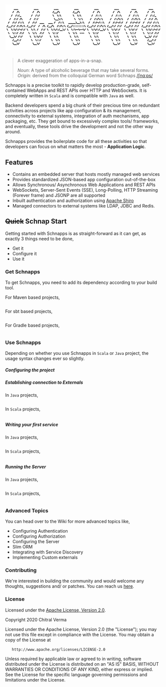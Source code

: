 ![Scale](src/main/resources/logo.png)
====

> A clever exaggeration of apps-in-a-snap.
>
> _Noun_:  A type of alcoholic beverage that may take several forms.   
> _Origin_: derived from the colloquial German word Schnaps [/ʃnɑːps/](https://en.wikipedia.org/wiki/Help:IPA/Standard_German)   

Schnapps is a precise toolkit to rapidly develop production-grade, self-contained WebApps and REST APIs over HTTP and WebSockets.
It is completely written in `Scala` and is compatible with `Java` as well.  

Backend developers spend a big chunk of their precious time on redundant activities across projects like app 
configuration & its management, connectivity to external systems, integration of auth mechanisms, app packaging, etc. 
They get bound to excessively complex tools/ frameworks, and eventually, these tools drive the development and not the other way around. 

Schnapps provides the boilerplate code for all these activities so that developers can focus on what matters the most - **Application Logic**.  

## Features
 - Contains an embedded server that hosts mostly managed web services
 - Provides standardized JSON-based app configuration out-of-the-box 
 - Allows Synchronous/ Asynchronous Web Applications and REST APIs
 - WebSockets, Server-Sent Events (SSE), Long-Polling, HTTP Streaming (Forever frame) and JSONP are all supported
 - Inbuilt authentication and authorization using [Apache Shiro](https://shiro.apache.org/)
 - Managed connectors to external systems like LDAP, JDBC and Redis.

## ~~Quick~~ Schnap Start
Getting started with Schnapps is as straight-forward as it can get, as exactly 3 things need to be done,
 - Get it 
 - Configure it
 - Use it 

### Get Schnapps
To get Schnapps, you need to add its dependency according to your build tool.

For Maven based projects,
```$xslt

```

For sbt based projects,
```$xslt

```

For Gradle based projects,
```$xslt

```

### Use Schnapps
Depending on whether you use Schnapps in `Scala` or `Java` project, the usage syntax changes ever so slightly.

##### Configuring the project

##### Establishing connection to Externals

In `Java` projects,
```$xslt

```

In `Scala` projects,
```$xslt

```

##### Writing your first service

In `Java` projects,
```$xslt

```

In `Scala` projects,
```$xslt

```

##### Running the Server

In `Java` projects,
```$xslt

```

In `Scala` projects,
```$xslt

```

### Advanced Topics

You can head over to the Wiki for more advanced topics like,
 - Configuring Authentication
 - Configuring Authorization
 - Configuring the Server
 - Slim ORM 
 - Integrating with Service Discovery
 - Implementing Custom externals 
 
### Contributing

We're interested in building the community and would welcome any thoughts, suggestions and/ or patches. 
You can reach us [here](mailto:chitralverma@gmail.com).


### License
Licensed under the [Apache License, Version 2.0](http://www.apache.org/licenses/LICENSE-2.0).

Copyright 2020 Chitral Verma

   Licensed under the Apache License, Version 2.0 (the "License");
   you may not use this file except in compliance with the License.
   You may obtain a copy of the License at

       http://www.apache.org/licenses/LICENSE-2.0

   Unless required by applicable law or agreed to in writing, software
   distributed under the License is distributed on an "AS IS" BASIS,
   WITHOUT WARRANTIES OR CONDITIONS OF ANY KIND, either express or implied.
   See the License for the specific language governing permissions and
   limitations under the License.
